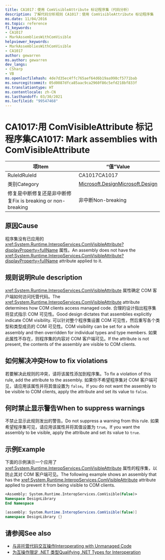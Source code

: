 ```yaml
---
title: CA1017：使用 ComVisibleAttribute 标记程序集（代码分析）
description: 了解代码分析规则 CA1017：使用 ComVisibleAttribute 标记程序集
ms.date: 11/04/2016
ms.topic: reference
f1_keywords:
- CA1017
- MarkAssembliesWithComVisible
helpviewer_keywords:
- MarkAssembliesWithComVisible
- CA1017
author: gewarren
ms.author: gewarren
dev_langs:
- CSharp
- VB
ms.openlocfilehash: 4de7d35ec4ffc765aef64d6b19aa998cf5771bab
ms.sourcegitcommit: 05d0087dfca85aac9ca2960f86c5efd218bf833f
ms.translationtype: HT
ms.contentlocale: zh-CN
ms.lasthandoff: 03/30/2021
ms.locfileid: "99547468"
---
```

# <a name="ca1017-mark-assemblies-with-comvisibleattribute"></a><span data-ttu-id="faac9-103">CA1017:用 ComVisibleAttribute 标记程序集</span><span class="sxs-lookup"><span data-stu-id="faac9-103">CA1017: Mark assemblies with ComVisibleAttribute</span></span>

| <span data-ttu-id="faac9-104">项</span><span class="sxs-lookup"><span data-stu-id="faac9-104">Item</span></span>                                     | <span data-ttu-id="faac9-105">“值”</span><span class="sxs-lookup"><span data-stu-id="faac9-105">Value</span></span>            |
|------------------------------------------|------------------|
| <span data-ttu-id="faac9-106">RuleId</span><span class="sxs-lookup"><span data-stu-id="faac9-106">RuleId</span></span>                                   | <span data-ttu-id="faac9-107">CA1017</span><span class="sxs-lookup"><span data-stu-id="faac9-107">CA1017</span></span>           |
| <span data-ttu-id="faac9-108">类别</span><span class="sxs-lookup"><span data-stu-id="faac9-108">Category</span></span>                                 | [<span data-ttu-id="faac9-109">Microsoft.Design</span><span class="sxs-lookup"><span data-stu-id="faac9-109">Microsoft.Design</span></span>](design-warnings.md) |
| <span data-ttu-id="faac9-110">修复是中断修复还是非中断修复</span><span class="sxs-lookup"><span data-stu-id="faac9-110">Fix is breaking or non-breaking</span></span> | <span data-ttu-id="faac9-111">非中断</span><span class="sxs-lookup"><span data-stu-id="faac9-111">Non-breaking</span></span>     |

## <a name="cause"></a><span data-ttu-id="faac9-112">原因</span><span class="sxs-lookup"><span data-stu-id="faac9-112">Cause</span></span>

<span data-ttu-id="faac9-113">程序集没有已应用的 <xref:System.Runtime.InteropServices.ComVisibleAttribute?displayProperty=fullName> 属性。</span><span class="sxs-lookup"><span data-stu-id="faac9-113">An assembly does not have the <xref:System.Runtime.InteropServices.ComVisibleAttribute?displayProperty=fullName> attribute applied to it.</span></span>

## <a name="rule-description"></a><span data-ttu-id="faac9-114">规则说明</span><span class="sxs-lookup"><span data-stu-id="faac9-114">Rule description</span></span>

<span data-ttu-id="faac9-115"><xref:System.Runtime.InteropServices.ComVisibleAttribute> 属性确定 COM 客户端如何访问托管代码。</span><span class="sxs-lookup"><span data-stu-id="faac9-115">The <xref:System.Runtime.InteropServices.ComVisibleAttribute> attribute determines how COM clients access managed code.</span></span> <span data-ttu-id="faac9-116">合理的设计指出程序集将显式指示 COM 可见性。</span><span class="sxs-lookup"><span data-stu-id="faac9-116">Good design dictates that assemblies explicitly indicate COM visibility.</span></span> <span data-ttu-id="faac9-117">可以针对整个程序集设置 COM 可见性，然后重写各个类型和类型成员的 COM 可见性。</span><span class="sxs-lookup"><span data-stu-id="faac9-117">COM visibility can be set for a whole assembly and then overridden for individual types and type members.</span></span> <span data-ttu-id="faac9-118">如果此属性不存在，则程序集的内容对 COM 客户端可见。</span><span class="sxs-lookup"><span data-stu-id="faac9-118">If the attribute is not present, the contents of the assembly are visible to COM clients.</span></span>

## <a name="how-to-fix-violations"></a><span data-ttu-id="faac9-119">如何解决冲突</span><span class="sxs-lookup"><span data-stu-id="faac9-119">How to fix violations</span></span>

<span data-ttu-id="faac9-120">若要解决此规则的冲突，请将该属性添加到程序集。</span><span class="sxs-lookup"><span data-stu-id="faac9-120">To fix a violation of this rule, add the attribute to the assembly.</span></span> <span data-ttu-id="faac9-121">如果你不希望程序集对 COM 客户端可见，请应用该属性并将其值设置为 `false`。</span><span class="sxs-lookup"><span data-stu-id="faac9-121">If you do not want the assembly to be visible to COM clients, apply the attribute and set its value to `false`.</span></span>

## <a name="when-to-suppress-warnings"></a><span data-ttu-id="faac9-122">何时禁止显示警告</span><span class="sxs-lookup"><span data-stu-id="faac9-122">When to suppress warnings</span></span>

<span data-ttu-id="faac9-123">不禁止显示此规则发出的警告。</span><span class="sxs-lookup"><span data-stu-id="faac9-123">Do not suppress a warning from this rule.</span></span> <span data-ttu-id="faac9-124">如果希望程序集可见，请应用该属性并将其值设置为 `true`。</span><span class="sxs-lookup"><span data-stu-id="faac9-124">If you want the assembly to be visible, apply the attribute and set its value to `true`.</span></span>

## <a name="example"></a><span data-ttu-id="faac9-125">示例</span><span class="sxs-lookup"><span data-stu-id="faac9-125">Example</span></span>

<span data-ttu-id="faac9-126">下面的示例演示一个应用了 <xref:System.Runtime.InteropServices.ComVisibleAttribute> 属性的程序集，以防止其对 COM 客户端可见。</span><span class="sxs-lookup"><span data-stu-id="faac9-126">The following example shows an assembly that has the <xref:System.Runtime.InteropServices.ComVisibleAttribute> attribute applied to prevent it from being visible to COM clients.</span></span>

```vb
<Assembly: System.Runtime.InteropServices.ComVisible(False)>
Namespace DesignLibrary
End Namespace
```

```csharp
[assembly: System.Runtime.InteropServices.ComVisible(false)]
namespace DesignLibrary {}
```

## <a name="see-also"></a><span data-ttu-id="faac9-127">请参阅</span><span class="sxs-lookup"><span data-stu-id="faac9-127">See also</span></span>

- [<span data-ttu-id="faac9-128">与非托管代码交互操作</span><span class="sxs-lookup"><span data-stu-id="faac9-128">Interoperating with Unmanaged Code</span></span>](../../../framework/interop/index.md)
- [<span data-ttu-id="faac9-129">为互操作限定 .NET 类型</span><span class="sxs-lookup"><span data-stu-id="faac9-129">Qualifying .NET Types for Interoperation</span></span>](../../../standard/native-interop/qualify-net-types-for-interoperation.md)
